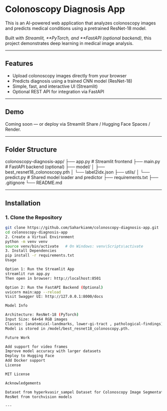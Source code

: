 
# Colonoscopy Diagnosis App

This is an AI-powered web application that analyzes colonoscopy images and predicts medical conditions using a pretrained ResNet-18 model.

Built with *Streamlit, **PyTorch, and **FastAPI (optional backend)*, this project demonstrates deep learning in medical image analysis.

---

## Features

- Upload colonoscopy images directly from your browser
- Predicts diagnosis using a trained CNN model (ResNet-18)
- Simple, fast, and interactive UI (Streamlit)
- Optional REST API for integration via FastAPI

---

## Demo

Coming soon — or deploy via Streamlit Share / Hugging Face Spaces / Render.

---

## Folder Structure

colonoscopy-diagnosis-app/
├── app.py # Streamlit frontend
├── main.py # FastAPI backend (optional)
├── model/
│ ├── best_resnet18_colonoscopy.pth
│ └── label2idx.json
├── utils/
│ └── predict.py # Shared model loader and predictor
├── requirements.txt
├── .gitignore
└── README.md


---

## Installation

### 1. Clone the Repository

```bash
git clone https://github.com/Saharkianm/colonoscopy-diagnosis-app.git
cd colonoscopy-diagnosis-app
2. Create a Virtual Environment
python -m venv venv
source venv/bin/activate   # On Windows: venv\Scripts\activate
3. Install Dependencies
pip install -r requirements.txt
Usage

Option 1: Run the Streamlit App
streamlit run app.py
Then open in browser: http://localhost:8501

Option 2: Run the FastAPI Backend (Optional)
uvicorn main:app --reload
Visit Swagger UI: http://127.0.0.1:8000/docs

Model Info

Architecture: ResNet-18 (PyTorch)
Input Size: 64×64 RGB images
Classes: [anatomical-landmarks, lower-gi-tract , pathological-findings]
Model is stored in /model/best_resnet18_colonoscopy.pth.

Future Work

Add support for video frames
Improve model accuracy with larger datasets
Deploy to Hugging Face 
Add Docker support
License

MIT License

Acknowledgements

Dataset from hyperkvasir_sampel Dataset for Colonoscopy Image Segmentation
ResNet from torchvision models

---

